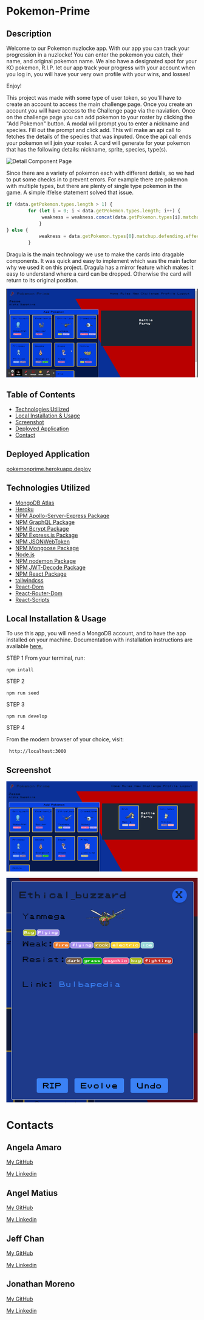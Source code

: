 # Pokemon-Prime

## Description

Welcome to our Pokemon nuzlocke app. With our app you can track your progression in a nuzlocke! You can enter the pokemon you catch, their name, and original pokemon name. We also have a designated spot for your KO pokemon, R.I.P. let our app track your progress with your account when you log in, you will have your very own profile with your wins, and losses!

Enjoy!

This project was made with some type of user token, so you'll have to create an account to access the main challenge page. Once you create an account you will have access to the Challenge page via the naviation. Once on the challenge page you can add pokemon to your roster by clicking the "Add Pokemon" button. A modal will prompt you to enter a nickname and species. Fill out the prompt and click add. This will make an api call to fetches the details of the species that was inputed. Once the api call ends your pokemon will join your roster. A card will generate for your pokemon that has the following details: nickname, sprite, species, type(s). 

![Detail Component Page](./view/src/images/AddPokemon.gif)


Since there are a variety of pokemon each with different detials, so we had to put some checks in to prevent errors. For example there are pokemon with multiple types, but there are plenty of single type pokemon in the game. A simple if/else statement solved that issue.
```javascript
if (data.getPokemon.types.length > 1) {
        for (let i = 0; i < data.getPokemon.types.length; i++) {
             weakness = weakness.concat(data.getPokemon.types[i].matchup.defending.effectiveTypes);
            }
} else {
            weakness = data.getPokemon.types[0].matchup.defending.effectiveTypes;
        }
```

Dragula is the main technology we use to make the cards into dragable components. It was quick and easy to implement which was the main factor why we used it on this project. Dragula has a mirror feature which makes it easy to understand where a card can be dropped. Otherwise the card will return to its original position.

![Detail Component Page](./view/src/images/Pokemon%20Prime.gif)


## Table of Contents

- [Technologies Utilized](#technologies-utilized)
- [Local Installation & Usage](#local-installation--usage)
- [Screenshot](#screenshot)
- [Deployed Application](#deployed-application)
- [Contact](#contacts)

## Deployed Application

[pokemonprime.herokuapp.deploy](https://pokemon--prime.herokuapp.com/)

## Technologies Utilized 
<a name="technologies-utilized"></a>

- [MongoDB Atlas](https://www.mongodb.com/cloud/atlas)
- [Heroku](https://www.heroku.com)
- [NPM Apollo-Server-Express Package](https://www.npmjs.com/package/apollo-server-express)
- [NPM GraphQL Package](https://www.npmjs.com/package/graphql)
- [NPM Bcrypt Package](https://www.npmjs.com/package/bcrypt)
- [NPM Express.js Package](https://www.npmjs.com/package/express)
- [NPM JSONWebToken](https://www.npmjs.com/package/jsonwebtoken)
- [NPM Mongoose Package](https://www.npmjs.com/package/mongoose)
- [Node.js](https://nodejs.org/en/)
- [NPM nodemon Package](https://www.npmjs.com/package/nodemon)
- [NPM JWT-Decode Package](https://www.npmjs.com/package/jwt-decode)
- [NPM React Package](https://www.npmjs.com/package/react)
- [tailwindcss](https://www.npmjs.com/package/tailwindcss)
- [React-Dom](https://www.npmjs.com/package/react-dom)
- [React-Router-Dom](https://www.npmjs.com/package/react-router-dom)
- [React-Scripts](https://www.npmjs.com/package/react-scripts)

## Local Installation & Usage 
<a name="local-installation--usage"></a>

To use this app, you will need a MongoDB account, and to have the app installed on your machine. Documentation with installation instructions are available [here.](https://docs.mongodb.com/manual/installation/)

STEP 1
From your terminal, run:

    npm intall

STEP 2

    npm run seed

STEP 3

    npm run develop

STEP 4

From the modern browser of your choice, visit:

     http://localhost:3000

## Screenshot
<a name="screenshot"></a>

![Main Challenge Page](./view/src/images/mainpicpp.PNG)

![Detail Component Page](./view/src/images/detailspp.PNG)

# Contacts

## Angela Amaro

[My GitHub](https://github.com/Angela-Amaro)

[My Linkedin](https://www.linkedin.com/in/angela-amaro/)

## Angel Matius

[My GitHub](https://github.com/robogf)

[My Linkedin](https://www.linkedin.com/in/angel-matias-01120b251/)

## Jeff Chan

[My GitHub](https://github.com/chanjeff520)

[My Linkedin](https://www.linkedin.com/in/jefflchan/)

## Jonathan Moreno

[My GitHub](https://github.com/johnfrom209)

[My Linkedin](https://www.linkedin.com/in/johnfrom209/)

